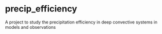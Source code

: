 # precip_efficiency
A project to study the precipitation efficiency in deep convective systems in models and observations 
